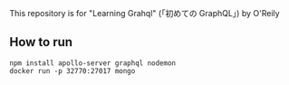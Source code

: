 This repository is for "Learning Grahql" (「初めての GraphQL」) by O'Reily

## How to run

```
npm install apollo-server graphql nodemon
docker run -p 32770:27017 mongo
```
